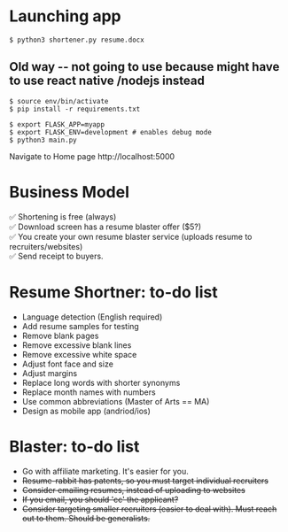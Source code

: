 # Launching app

    $ python3 shortener.py resume.docx

## Old way -- not going to use because might have to use react native /nodejs instead

    $ source env/bin/activate
    $ pip install -r requirements.txt

    $ export FLASK_APP=myapp
    $ export FLASK_ENV=development # enables debug mode
    $ python3 main.py

Navigate to Home page http://localhost:5000

# Business Model

:white_check_mark: Shortening is free (always)\
:white_check_mark: Download screen has a resume blaster offer ($5?)\
:white_check_mark: You create your own resume blaster service (uploads resume to recruiters/websites)\
:white_check_mark: Send receipt to buyers. 

# Resume Shortner: to-do list

* Language detection (English required)
* Add resume samples for testing
* Remove blank pages
* Remove excessive blank lines
* Remove excessive white space
* Adjust font face and size 
* Adjust margins
* Replace long words with shorter synonyms
* Replace month names with numbers
* Use common abbreviations (Master of Arts == MA)
* Design as mobile app (andriod/ios)

# Blaster: to-do list

* Go with affiliate marketing. It's easier for you. 
* ~~Resume-rabbit has patents, so you must target individual recruiters~~
* ~~Consider emailing resumes, instead of uploading to websites~~
* ~~If you email, you should 'cc' the applicant?~~
* ~~Consider targeting smaller recruiters (easier to deal with). Must reach out to them. Should be generalists.~~ 
